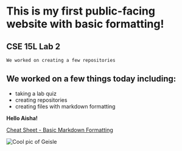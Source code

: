 # This is my first public-facing website with basic formatting!

## CSE 15L Lab 2

`We worked on creating a few repositories`



## We worked on a few things today including:
- taking a lab quiz
- creating repositories 
- creating files with markdown formatting


**Hello Aisha!**

[Cheat Sheet - Basic Markdown Formatting](https://commonmark.org/help/)

![Cool pic of Geisle](https://upload.wikimedia.org/wikipedia/commons/thumb/7/74/UC_San_Diego_Geisel_Library.jpg/248px-UC_San_Diego_Geisel_Library.jpg)

